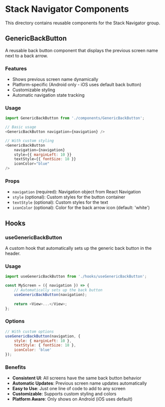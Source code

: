 # Stack Navigator Components

This directory contains reusable components for the Stack Navigator group.

## GenericBackButton

A reusable back button component that displays the previous screen name next to a back arrow.

### Features
- Shows previous screen name dynamically
- Platform-specific (Android only - iOS uses default back button)
- Customizable styling
- Automatic navigation state tracking

### Usage

```javascript
import GenericBackButton from './components/GenericBackButton';

// Basic usage
<GenericBackButton navigation={navigation} />

// With custom styling
<GenericBackButton 
    navigation={navigation}
    style={{ marginLeft: 10 }}
    textStyle={{ fontSize: 18 }}
    iconColor="blue"
/>
```

### Props
- `navigation` (required): Navigation object from React Navigation
- `style` (optional): Custom styles for the button container
- `textStyle` (optional): Custom styles for the text
- `iconColor` (optional): Color for the back arrow icon (default: 'white')

## Hooks

### useGenericBackButton

A custom hook that automatically sets up the generic back button in the header.

### Usage

```javascript
import useGenericBackButton from './hooks/useGenericBackButton';

const MyScreen = ({ navigation }) => {
    // Automatically sets up the back button
    useGenericBackButton(navigation);
    
    return <View>...</View>;
};
```

### Options

```javascript
// With custom options
useGenericBackButton(navigation, {
    style: { marginLeft: 10 },
    textStyle: { fontSize: 18 },
    iconColor: 'blue'
});
```

### Benefits
- **Consistent UI**: All screens have the same back button behavior
- **Automatic Updates**: Previous screen name updates automatically
- **Easy to Use**: Just one line of code to add to any screen
- **Customizable**: Supports custom styling and colors
- **Platform Aware**: Only shows on Android (iOS uses default)
